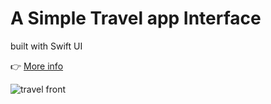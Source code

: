 # A Simple Travel app Interface

built with Swift UI

👉 [More info](https://devlog-jose.vercel.app/dev/en/event-app-swift)

![travel front](https://firebasestorage.googleapis.com/v0/b/dashboard-blogs-app.appspot.com/o/images%2FThzROsREBLP9kFuUvCnohZ2IABw2%2Fthumbnail_half_travel-app-ss.png?alt=media&token=203c9b0b-f64f-4092-95da-f68bd350f72c)
